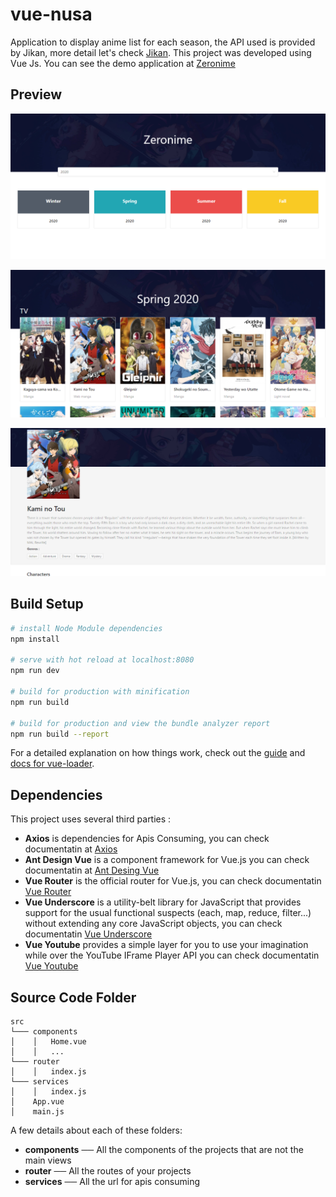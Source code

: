 # vue-nusa

Application to display anime list for each season, the API used is provided by Jikan, more detail let's check [Jikan](https://jikan.docs.apiary.io/). This project was developed using Vue Js. You can see the demo application at [Zeronime](https://vuenime.surge.sh/)


## Preview
![page1](.\src\assets\Zero0.PNG)

![page2](.\src\assets\Zero1.PNG)

![page3](.\src\assets\Zero2.PNG)

## Build Setup

``` bash
# install Node Module dependencies
npm install

# serve with hot reload at localhost:8080
npm run dev

# build for production with minification
npm run build

# build for production and view the bundle analyzer report
npm run build --report
```

For a detailed explanation on how things work, check out the [guide](http://vuejs-templates.github.io/webpack/) and 
[docs for vue-loader](http://vuejs.github.io/vue-loader).

## Dependencies
This project uses several third parties :

- **Axios** is dependencies for Apis Consuming, you can check documentatin at [Axios](https://github.com/axios/axios)
- **Ant Design Vue** is a component framework for Vue.js you can check documentatin at [Ant Desing Vue](https://vue.ant.design)
- **Vue Router** is the official router for Vue.js, you can check documentatin [Vue Router](https://router.vuejs.org/)
- **Vue Underscore** is a utility-belt library for JavaScript that provides support for the usual functional suspects (each, map, reduce, filter...) without extending any core JavaScript objects, you can check documentatin [Vue Underscore](https://github.com/HKskn/vue-underscore)
- **Vue Youtube** provides a simple layer for you to use your imagination while over the YouTube IFrame Player API you can check documentatin [Vue Youtube](https://github.com/anteriovieira/vue-youtube)
  
## Source Code Folder
```
src   
└─── components
│    │   Home.vue
│    │   ...
└─── router
│    │   index.js
└─── services
│    │   index.js
│    App.vue
│    main.js
```
A few details about each of these folders:
- **components** ── All the components of the projects that are not the main views
- **router** ── All the routes of your projects
- **services** ── All the url for apis consuming
